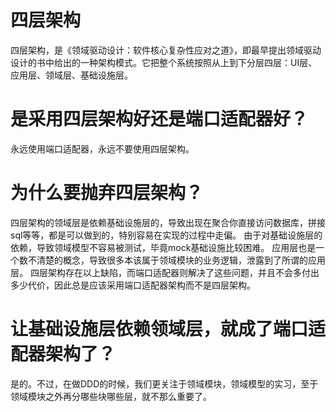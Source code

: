 # 四层架构

四层架构，是《领域驱动设计：软件核心复杂性应对之道》，即最早提出领域驱动设计的书中给出的一种架构模式。它把整个系统按照从上到下分层四层：UI层、应用层、领域层、基础设施层。

# 是采用四层架构好还是端口适配器好？
永远使用端口适配器，永远不要使用四层架构。

# 为什么要抛弃四层架构？
四层架构的领域层是依赖基础设施层的，导致出现在聚合你直接访问数据库，拼接sql等等，都是可以做到的，特别容易在实现的过程中走偏。
由于对基础设施层的依赖，导致领域模型不容易被测试，毕竟mock基础设施比较困难。
应用层也是一个数不清楚的概念，导致很多本该属于领域模块的业务逻辑，泄露到了所谓的应用层。
四层架构存在以上缺陷，而端口适配器则解决了这些问题，并且不会多付出多少代价，因此总是应该采用端口适配器架构而不是四层架构。

# 让基础设施层依赖领域层，就成了端口适配器架构了？
是的。不过，在做DDD的时候，我们更关注于领域模块，领域模型的实习，至于领域模块之外再分哪些块哪些层，就不那么重要了。